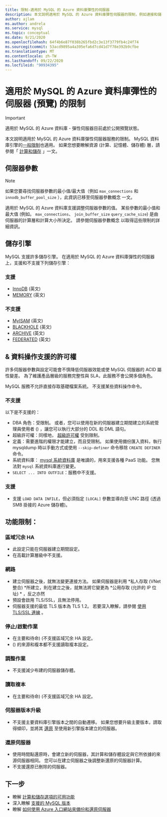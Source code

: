 ```yaml
---
title: 限制-適用於 MySQL 的 Azure 資料庫彈性的伺服器
description: 本文說明適用於 MySQL 的 Azure 資料庫彈性伺服器的限制，例如連接和儲存引擎選項的數目。
author: ajlam
ms.author: andrela
ms.service: mysql
ms.topic: conceptual
ms.date: 9/21/2020
ms.openlocfilehash: 64f4b6e87f038b265fbd2c3e13f3779fb4c24f74
ms.sourcegitcommit: 53acd9895a4a395efa6d7cd41d7f78e392b9cfbe
ms.translationtype: MT
ms.contentlocale: zh-TW
ms.lasthandoff: 09/22/2020
ms.locfileid: "90934395"
---
```

# <a name="limitations-in-azure-database-for-mysql---flexible-server-preview"></a>適用於 MySQL 的 Azure 資料庫彈性的伺服器 (預覽) 的限制

> [!IMPORTANT] 
> 適用於 MySQL 的 Azure 資料庫 - 彈性伺服器目前處於公開預覽狀態。

本文說明適用於 MySQL 的 Azure 資料庫彈性伺服器服務的限制。 MySQL 資料庫引擎的[一般限制](https://dev.mysql.com/doc/mysql-reslimits-excerpt/5.7/en/limits.html)也適用。 如果您想要瞭解資源 (計算、記憶體、儲存體) 層，請參閱「 [計算和儲存](concepts-compute-storage.md) 」一文。

## <a name="server-parameters"></a>伺服器參數

> [!NOTE]
> 如果您要尋找伺服器參數的最小值/最大值（例如 `max_connections` 和 `innodb_buffer_pool_size` ），此資訊已移至伺服器參數概念 <!-- **[server parameters](./concepts-server-parameters.md)** --> 一文。

適用於 MySQL 的 Azure 資料庫支援調整伺服器參數的值。 某些參數的最小值和最大值 (例如。 `max_connections`、 `join_buffer_size` `query_cache_size`) 是由伺服器的計算層和計算大小所決定。 請參閱伺服器參數概念 <!-- [server parameters](./concepts-server-parameters.md)--> 以取得這些限制的詳細資訊。

## <a name="storage-engines"></a>儲存引擎

MySQL 支援許多儲存引擎。 在適用於 MySQL 的 Azure 資料庫彈性的伺服器上，支援和不支援下列儲存引擎：

### <a name="supported"></a>支援
- [InnoDB](https://dev.mysql.com/doc/refman/5.7/en/innodb-introduction.html) \(英文\)
- [MEMORY](https://dev.mysql.com/doc/refman/5.7/en/memory-storage-engine.html) \(英文\)

### <a name="unsupported"></a>不支援
- [MyISAM](https://dev.mysql.com/doc/refman/5.7/en/myisam-storage-engine.html) \(英文\)
- [BLACKHOLE](https://dev.mysql.com/doc/refman/5.7/en/blackhole-storage-engine.html) \(英文\)
- [ARCHIVE](https://dev.mysql.com/doc/refman/5.7/en/archive-storage-engine.html) \(英文\)
- [FEDERATED](https://dev.mysql.com/doc/refman/5.7/en/federated-storage-engine.html) \(英文\)

## <a name="privileges--data-manipulation-support"></a>& 資料操作支援的許可權

許多伺服器參數與設定可能會不慎降低伺服器效能或使 MySQL 伺服器的 ACID 屬性變差。 為了維護產品層級的服務完整性與 SLA，此服務不會公開多個角色。 

MySQL 服務不允許直接存取基礎檔案系統。 不支援某些資料操作命令。 

### <a name="unsupported"></a>不支援

以下是不支援的：
- DBA 角色：受限制。 或者，您可以使用在新的伺服器建立期間建立的系統管理員使用者 () ，讓您可以執行大部分的 DDL 和 DML 語句。 
- 超級許可權：同樣地， [超級許可權](https://dev.mysql.com/doc/refman/5.7/en/privileges-provided.html#priv_super) 受到限制。
- 定義：需要進階的權限才能建立，而且受限制。 如果使用備份匯入資料，執行 mysqldump 時以手動方式或使用 `--skip-definer` 命令移除 `CREATE DEFINER` 命令。
- 系統資料庫： [mysql 系統資料庫](https://dev.mysql.com/doc/refman/5.7/en/system-schema.html) 是唯讀的，用來支援各種 PaaS 功能。 您無法對 `mysql` 系統資料庫進行變更。
- `SELECT ... INTO OUTFILE`：服務中不支援。

### <a name="supported"></a>支援
- 支援 `LOAD DATA INFILE`，但必須指定 `[LOCAL]` 參數並導向至 UNC 路徑 (透過 SMB 掛接的 Azure 儲存體)。

## <a name="functional-limitations"></a>功能限制：

### <a name="zone-redundant-ha"></a>區域冗余 HA
- 此設定只能在伺服器建立期間設定。
- 在高載計算層級中不支援。

### <a name="networking"></a>網路
- 建立伺服器之後，就無法變更連接方法。 如果伺服器是利用 *私人存取 (VNet 整合) *所建立，則在建立之後，就無法將它變更為 *公用存取 (允許的 IP 位址) * ，反之亦然
- 預設會啟用 TLS/SSL，且無法停用。
- 伺服器支援的最低 TLS 版本為 TLS 1.2。 若要深入瞭解，請參閱 [使用 TLS/SSL 連線](./how-to-connect-tls-ssl.md) 。

### <a name="stopstart-operation"></a>停止/啟動作業
- 在主要和待命)  (不支援區域冗余 HA 設定。
-  () 的來源和複本都不支援讀取複本設定。

### <a name="scale-operations"></a>調整作業
- 不支援減少布建的伺服器儲存體。

### <a name="read-replicas"></a>讀取複本
- 在主要和待命)  (不支援區域冗余 HA 設定。

### <a name="server-version-upgrades"></a>伺服器版本升級
- 不支援主要資料庫引擎版本之間的自動遷移。 如果您想要升級主要版本，請取得傾印，並將其 [還原](../concepts-migrate-dump-restore.md) 至使用新引擎版本建立的伺服器。

### <a name="restoring-a-server"></a>還原伺服器
- 使用時間點還原時，會建立新的伺服器，其計算和儲存體設定與它所依據的來源伺服器相同。 您可以在建立伺服器之後調整新還原的伺服器計算。
- 不支援還原已刪除的伺服器。

## <a name="next-steps"></a>下一步

- 瞭解 [計算和儲存選項的可用功能](concepts-compute-storage.md)
- 深入瞭解 [支援的 MySQL 版本](concepts-supported-versions.md)
- 瞭解 [如何使用 Azure 入口網站來備份和還原伺服器](how-to-restore-server-portal.md)